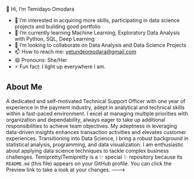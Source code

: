  👋 Hi, I’m Temidayo Omodara
- 👀 I’m interested in acquiring more skills, participating in data science projects and building good portfolio
- 🌱 I’m currently learning Machine Learning, Exploratory Data Analysis with Python, SQL, Deep Learning 
- 💞️ I’m looking to collaborate on Data Analysis and Data Science Projects
- 📫 How to reach me: yetundeomodara@gmail.com
- 😄 Pronouns: She/Her
- ⚡ Fun fact: I light up everywhere I am.


About Me
------------------------------------------------------------------------------------------------------------------------------------------------------------------------------------------
A dedicated and self-motivated Technical Support Officer with one year of experience in the payment industry, adept in analytical and technical skills within a fast-paced environment. I excel at managing multiple priorities with organization and dependability, always eager to take up additional responsibilities to achieve team objectives. My adeptness in leveraging data-driven insights enhances transaction activities and elevates customer experiences. Transitioning into Data Science, I bring a robust background in statistical analysis, programming, and data visualization. I am enthusiastic about applying data science techniques to tackle complex business challenges.
Temipretty/Temipretty is a ✨ special ✨ repository because its `README.md` (this file) appears on your GitHub profile.
You can click the Preview link to take a look at your changes.
--->
